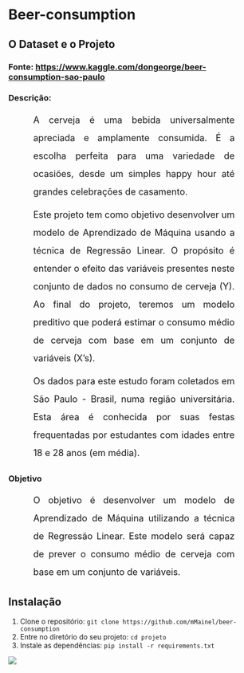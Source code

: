 # Beer-consumption

## O Dataset e o Projeto

### Fonte: https://www.kaggle.com/dongeorge/beer-consumption-sao-paulo

### Descrição:
<p style='font-size: 18px; line-height: 2; margin: 10px 50px; text-align: justify;'>A cerveja é uma bebida universalmente apreciada e amplamente consumida. É a escolha perfeita para uma variedade de ocasiões, desde um simples happy hour até grandes celebrações de casamento.</p>

<p style='font-size: 18px; line-height: 2; margin: 10px 50px; text-align: justify;'>Este projeto tem como objetivo desenvolver um modelo de Aprendizado de Máquina usando a técnica de Regressão Linear. O propósito é entender o efeito das variáveis presentes neste conjunto de dados no consumo de cerveja (Y). Ao final do projeto, teremos um modelo preditivo que poderá estimar o consumo médio de cerveja com base em um conjunto de variáveis (X’s).</p>

<p style='font-size: 18px; line-height: 2; margin: 10px 50px; text-align: justify;'>Os dados para este estudo foram coletados em São Paulo - Brasil, numa região universitária. Esta área é conhecida por suas festas frequentadas por estudantes com idades entre 18 e 28 anos (em média).</p>

### Objetivo
<p style='font-size: 18px; line-height: 2; margin: 10px 50px; text-align: justify;'> O objetivo é desenvolver um modelo de Aprendizado de Máquina utilizando a técnica de Regressão Linear. Este modelo será capaz de prever o consumo médio de cerveja com base em um conjunto de variáveis. </p>

## Instalação

1. Clone o repositório: `git clone https://github.com/mMainel/beer-consumption`
2. Entre no diretório do seu projeto: `cd projeto`
3. Instale as dependências: `pip install -r requirements.txt`

![](https://static1.thegamerimages.com/wordpress/wp-content/uploads/2021/02/pjimage-2021-02-17T171727.443.jpg)
